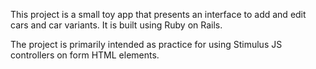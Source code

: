 
This project is a small toy app that presents an interface to add and edit cars and car variants. It is built using Ruby on Rails.

The project is primarily intended as practice for using Stimulus JS controllers on form HTML elements.
